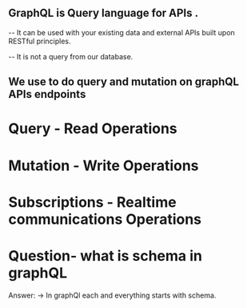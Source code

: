 ## GraphQL is Query language for APIs .

-- It can be used with your existing data and external APIs built upon RESTful principles.

-- It is not a query from our database.


## We use to do query and mutation on graphQL APIs endpoints

# Query - Read Operations 
# Mutation - Write Operations 
# Subscriptions - Realtime communications Operations 

# Question- what is schema in graphQL
Answer: -> In graphQl each and everything starts with schema.
